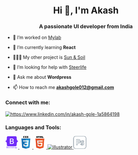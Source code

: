 <h1 align="center">Hi 👋, I'm Akash</h1>
<h3 align="center">A passionate UI developer from India</h3>

- 🔭 I’m worked on [Mylab](https://wordpress-829615-3153376.cloudwaysapps.com/)

- 🌱 I’m currently learning **React**

- 👨🏻‍💻 My other project is [Sun & Soil](https://sunandsoilorganics.in/)

- 🤝 I’m looking for help with [Steerlife](https://steerlife.dev.xenia-consulting.co/)

- 💬 Ask me about **Wordpress**

- 📫 How to reach me **akashgole012@gmail.com**

<h3 align="left">Connect with me:</h3>
<p align="left">
<a href="https://www.linkedin.com/in/akash-gole-1a5864198" target="blank"><img align="center" src="https://raw.githubusercontent.com/rahuldkjain/github-profile-readme-generator/master/src/images/icons/Social/linked-in-alt.svg" alt="https://www.linkedin.com/in/akash-gole-1a5864198" height="30" width="40" /></a>
</p>

<h3 align="left">Languages and Tools:</h3>
<p align="left"> <a href="https://getbootstrap.com" target="_blank" rel="noreferrer"> <img src="https://raw.githubusercontent.com/devicons/devicon/master/icons/bootstrap/bootstrap-plain-wordmark.svg" alt="bootstrap" width="40" height="40"/> </a> <a href="https://www.w3schools.com/css/" target="_blank" rel="noreferrer"> <img src="https://raw.githubusercontent.com/devicons/devicon/master/icons/css3/css3-original-wordmark.svg" alt="css3" width="40" height="40"/> </a> <a href="https://www.w3.org/html/" target="_blank" rel="noreferrer"> <img src="https://raw.githubusercontent.com/devicons/devicon/master/icons/html5/html5-original-wordmark.svg" alt="html5" width="40" height="40"/> </a> <a href="https://www.adobe.com/in/products/illustrator.html" target="_blank" rel="noreferrer"> <img src="https://www.vectorlogo.zone/logos/adobe_illustrator/adobe_illustrator-icon.svg" alt="illustrator" width="40" height="40"/> </a> <a href="https://www.photoshop.com/en" target="_blank" rel="noreferrer"> <img src="https://raw.githubusercontent.com/devicons/devicon/master/icons/photoshop/photoshop-line.svg" alt="photoshop" width="40" height="40"/> </a> </p>
